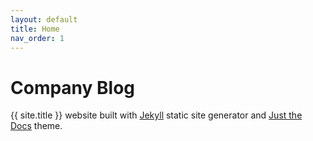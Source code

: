 ```yaml
---
layout: default
title: Home
nav_order: 1
---
```


# Company Blog

{{ site.title }} website built with [Jekyll](https://jekyllrb.com) static site generator and [Just the Docs](https://pmarsceill.github.io/just-the-docs/) theme.
